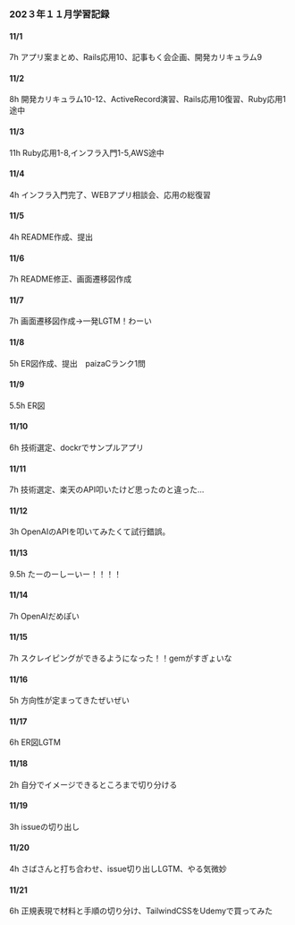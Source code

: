 ### 202３年１１月学習記録

#### 11/1
7h
アプリ案まとめ、Rails応用10、記事もく会企画、開発カリキュラム9

#### 11/2
8h
開発カリキュラム10-12、ActiveRecord演習、Rails応用10復習、Ruby応用1途中

#### 11/3
11h
Ruby応用1-8,インフラ入門1-5,AWS途中

#### 11/4
4h
インフラ入門完了、WEBアプリ相談会、応用の総復習

#### 11/5
4h
README作成、提出

#### 11/6
7h
README修正、画面遷移図作成

#### 11/7
7h
画面遷移図作成→一発LGTM！わーい

#### 11/8
5h
ER図作成、提出　paizaCランク1問

#### 11/9
5.5h
ER図

#### 11/10
6h
技術選定、dockrでサンプルアプリ

#### 11/11
7h
技術選定、楽天のAPI叩いたけど思ったのと違った...

#### 11/12
3h
OpenAIのAPIを叩いてみたくて試行錯誤。

#### 11/13
9.5h
たーのーしーいー！！！！

#### 11/14
7h
OpenAIだめぽい

#### 11/15
7h
スクレイピングができるようになった！！gemがすぎょいな

#### 11/16
5h
方向性が定まってきたぜいぜい

#### 11/17
6h
ER図LGTM

#### 11/18
2h
自分でイメージできるところまで切り分ける

#### 11/19
3h
issueの切り出し

#### 11/20
4h
さばさんと打ち合わせ、issue切り出しLGTM、やる気微妙

#### 11/21
6h
正規表現で材料と手順の切り分け、TailwindCSSをUdemyで買ってみた